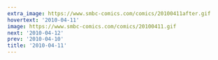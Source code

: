 ```yaml
---
extra_image: https://www.smbc-comics.com/comics/20100411after.gif
hovertext: '2010-04-11'
image: https://www.smbc-comics.com/comics/20100411.gif
next: '2010-04-12'
prev: '2010-04-10'
title: '2010-04-11'
---
```

